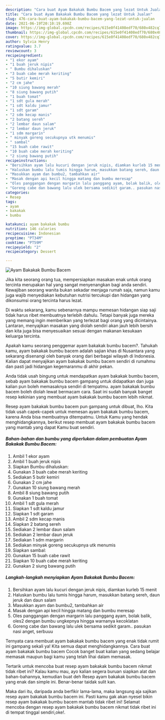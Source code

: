 ```yaml
---
description: "Cara buat Ayam Bakakak Bumbu Bacem yang lezat Untuk Jualan"
title: "Cara buat Ayam Bakakak Bumbu Bacem yang lezat Untuk Jualan"
slug: 476-cara-buat-ayam-bakakak-bumbu-bacem-yang-lezat-untuk-jualan
date: 2021-06-19T20:10:19.698Z
image: https://img-global.cpcdn.com/recipes/615e0f41408edf70/680x482cq70/ayam-bakakak-bumbu-bacem-foto-resep-utama.jpg
thumbnail: https://img-global.cpcdn.com/recipes/615e0f41408edf70/680x482cq70/ayam-bakakak-bumbu-bacem-foto-resep-utama.jpg
cover: https://img-global.cpcdn.com/recipes/615e0f41408edf70/680x482cq70/ayam-bakakak-bumbu-bacem-foto-resep-utama.jpg
author: Sylvia Henry
ratingvalue: 3.7
reviewcount: 3
recipeingredient:
- "1 ekor ayam"
- "1 buah jeruk nipis"
- " Bumbu dihaluskan"
- "3 buah cabe merah keriting"
- "5 butir kemiri"
- "2 cm jahe"
- "10 siung bawang merah"
- "8 siung bawang putih"
- "1 buah tomat"
- "1 sdt gula merah"
- "1 sdt kaldu jamur"
- "1 sdt garam"
- "2 sdm kecap manis"
- "2 batang sereh"
- "2 lembar daun salam"
- "2 lembar daun jeruk"
- "1 sdm margarin"
- " minyak goreng secukupnya utk menumis"
- " sambal"
- "15 buah cabe rawit"
- "10 buah cabe merah keriting"
- "2 siung bawang putih"
recipeinstructions:
- "Bersihkan ayam lalu kucuri dengan jeruk nipis, diamkan kurleb 15 menit"
- "Haluskan bumbu lalu tumis hingga harum, masukkan batang sereh, daun jeruk dan daun salam"
- "Masukkan ayam dan bumbu2, tambahkan air"
- "Masak dengan api kecil hingga matang dan bumbu meresap"
- "Oles panggangan dengan margarin lalu panggang ayam, bolak balik, oles2 dengan bumbu ungkepnya hingga warnanya kecoklatan"
- "Goreng cabe dan bawang lalu ulek bersama sedikit garam.. pasukan nasi anget, serbuuu"
categories:
- Resep
tags:
- ayam
- bakakak
- bumbu

katakunci: ayam bakakak bumbu 
nutrition: 146 calories
recipecuisine: Indonesian
preptime: "PT34M"
cooktime: "PT59M"
recipeyield: "2"
recipecategory: Dessert

---
```



![Ayam Bakakak Bumbu Bacem](https://img-global.cpcdn.com/recipes/615e0f41408edf70/680x482cq70/ayam-bakakak-bumbu-bacem-foto-resep-utama.jpg)

Jika kita seorang orang tua, mempersiapkan masakan enak untuk orang tercinta merupakan hal yang sangat menyenangkan bagi anda sendiri. Kewajiban seorang  wanita bukan sekadar menjaga rumah saja, namun kamu juga wajib menyediakan kebutuhan nutrisi tercukupi dan hidangan yang dikonsumsi orang tercinta harus lezat.

Di waktu  sekarang, kamu sebenarnya mampu memesan hidangan siap saji tidak harus ribet membuatnya terlebih dahulu. Tetapi banyak juga mereka yang memang ingin memberikan yang terlezat bagi orang yang dicintainya. Lantaran, menyajikan masakan yang diolah sendiri akan jauh lebih bersih dan kita juga bisa menyesuaikan sesuai dengan makanan kesukaan keluarga tercinta. 



Apakah kamu seorang penggemar ayam bakakak bumbu bacem?. Tahukah kamu, ayam bakakak bumbu bacem adalah sajian khas di Nusantara yang sekarang disenangi oleh banyak orang dari berbagai wilayah di Indonesia. Kalian dapat menyajikan ayam bakakak bumbu bacem sendiri di rumahmu dan pasti jadi hidangan kegemaranmu di akhir pekan.

Anda tidak usah bingung untuk mendapatkan ayam bakakak bumbu bacem, sebab ayam bakakak bumbu bacem gampang untuk didapatkan dan juga kalian pun boleh memasaknya sendiri di tempatmu. ayam bakakak bumbu bacem boleh diolah lewat bermacam cara. Saat ini sudah banyak banget resep kekinian yang membuat ayam bakakak bumbu bacem lebih nikmat.

Resep ayam bakakak bumbu bacem pun gampang untuk dibuat, lho. Kita tidak usah capek-capek untuk memesan ayam bakakak bumbu bacem, karena Anda bisa membuatnya ditempatmu. Untuk Kamu yang hendak menghidangkannya, berikut resep membuat ayam bakakak bumbu bacem yang mantab yang dapat Kamu buat sendiri.

<!--inarticleads1-->

##### Bahan-bahan dan bumbu yang diperlukan dalam pembuatan Ayam Bakakak Bumbu Bacem:

1. Ambil 1 ekor ayam
1. Ambil 1 buah jeruk nipis
1. Siapkan  Bumbu dihaluskan:
1. Gunakan 3 buah cabe merah keriting
1. Sediakan 5 butir kemiri
1. Gunakan 2 cm jahe
1. Gunakan 10 siung bawang merah
1. Ambil 8 siung bawang putih
1. Gunakan 1 buah tomat
1. Ambil 1 sdt gula merah
1. Siapkan 1 sdt kaldu jamur
1. Siapkan 1 sdt garam
1. Ambil 2 sdm kecap manis
1. Siapkan 2 batang sereh
1. Sediakan 2 lembar daun salam
1. Sediakan 2 lembar daun jeruk
1. Sediakan 1 sdm margarin
1. Sediakan  minyak goreng secukupnya utk menumis
1. Siapkan  sambal:
1. Gunakan 15 buah cabe rawit
1. Siapkan 10 buah cabe merah keriting
1. Gunakan 2 siung bawang putih




<!--inarticleads2-->

##### Langkah-langkah menyiapkan Ayam Bakakak Bumbu Bacem:

1. Bersihkan ayam lalu kucuri dengan jeruk nipis, diamkan kurleb 15 menit
1. Haluskan bumbu lalu tumis hingga harum, masukkan batang sereh, daun jeruk dan daun salam
1. Masukkan ayam dan bumbu2, tambahkan air
1. Masak dengan api kecil hingga matang dan bumbu meresap
1. Oles panggangan dengan margarin lalu panggang ayam, bolak balik, oles2 dengan bumbu ungkepnya hingga warnanya kecoklatan
1. Goreng cabe dan bawang lalu ulek bersama sedikit garam.. pasukan nasi anget, serbuuu




Ternyata cara membuat ayam bakakak bumbu bacem yang enak tidak rumit ini gampang sekali ya! Kita semua dapat menghidangkannya. Cara buat ayam bakakak bumbu bacem Cocok banget buat kalian yang sedang belajar memasak maupun bagi kamu yang telah lihai dalam memasak.

Tertarik untuk mencoba buat resep ayam bakakak bumbu bacem nikmat tidak ribet ini? Kalau kamu mau, ayo kalian segera buruan siapkan alat dan bahan-bahannya, kemudian buat deh Resep ayam bakakak bumbu bacem yang enak dan simple ini. Benar-benar taidak sulit kan. 

Maka dari itu, daripada anda berfikir lama-lama, maka langsung aja sajikan resep ayam bakakak bumbu bacem ini. Pasti kamu gak akan nyesel bikin resep ayam bakakak bumbu bacem mantab tidak ribet ini! Selamat mencoba dengan resep ayam bakakak bumbu bacem nikmat tidak ribet ini di tempat tinggal sendiri,oke!.

